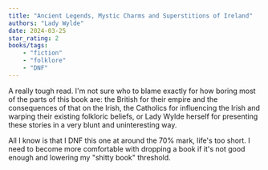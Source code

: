 ```yaml
---
title: "Ancient Legends, Mystic Charms and Superstitions of Ireland"
authors: "Lady Wylde"
date: 2024-03-25
star_rating: 2
books/tags:
    - "fiction"
    - "folklore"
    - "DNF"
---
```

A really tough read. I'm not sure who to blame exactly for how boring most of the parts of this book are: the British for their empire and the consequences of that on the Irish, the Catholics for influencing the Irish and warping their existing folkloric beliefs, or Lady Wylde herself for presenting these stories in a very blunt and uninteresting way.

All I know is that I DNF this one at around the 70% mark, life's too short. I need to become more comfortable with dropping a book if it's not good enough and lowering my "shitty book" threshold.